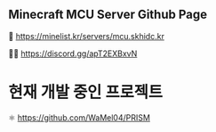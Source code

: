 ## Minecraft MCU Server Github Page

🌈 https://minelist.kr/servers/mcu.skhidc.kr

🙋‍♀️ https://discord.gg/apT2EXBxvN

# 현재 개발 중인 프로젝트
⚛️ https://github.com/WaMel04/PRISM


